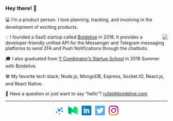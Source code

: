 ### Hey there! 👋

💻 I’m a product person. I love planning, tracking, and involving in the development of exciting products.

<p>
  <a href="https://botdelive.com"><img align='right' src="https://botdelive.com/images/logo.png"></a>
</p>

💡 I founded a SaaS startup called [Botdelive](https://botdelive.com) in 2018. It provides a developer-friendly unified API for the Messenger and Telegram messaging platforms to send 2FA and Push Notifications through the chatbots.

🎓 I also graduated from [Y Combinator’s Startup School](https://www.startupschool.org/companies/botdelive) in 2018 Summer with Botdelive.

🛠️ My favorite tech stack; Node.js, MongoDB, Express, Socket.IO, React.js, and React Native.

📧 Have a question or just want to say “hello”? [rufat@botdelive.com](mailto:rufat@botdelive.com)

 ---

<p align='center'>
  <a href="https://botdelive.com"><img height="30" src="https://github.com/rufat/rufat/blob/master/botdelive.png?raw=true"></a>&nbsp;&nbsp;
  <a href="https://medium.com/@rufatmammadli"><img height="30" src="https://github.com/rufat/rufat/blob/master/medium.png?raw=true"></a>&nbsp;&nbsp;
  <a href="https://www.linkedin.com/in/rufatmammadli"><img height="30" src="https://github.com/rufat/rufat/blob/master/linkedin.png?raw=true"></a>&nbsp;&nbsp;
  <a href="https://twitter.com/rufatmammadli"><img height="30" src="https://github.com/rufat/rufat/blob/master/twitter.png?raw=true"></a>&nbsp;&nbsp;
  <a href="https://www.instagram.com/rufat.mammadli"><img height="30" src="https://github.com/rufat/rufat/blob/master/instagram.jpg?raw=true"></a>
</p>

